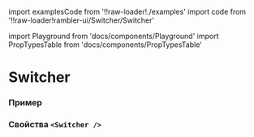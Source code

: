 import examplesCode from '!!raw-loader!./examples'
import code from '!!raw-loader!rambler-ui/Switcher/Switcher'

import Playground from 'docs/components/Playground'
import PropTypesTable from 'docs/components/PropTypesTable'

# Switcher

### Пример
<Playground code={examplesCode} />

### Свойства `<Switcher />`
<PropTypesTable code={code} />
